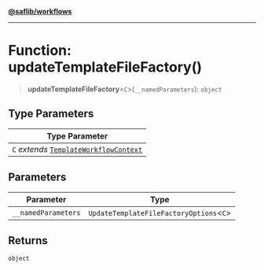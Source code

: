[**@saflib/workflows**](../index.md)

***

# Function: updateTemplateFileFactory()

> **updateTemplateFileFactory**\<`C`\>(`__namedParameters`): `object`

## Type Parameters

| Type Parameter |
| ------ |
| `C` *extends* [`TemplateWorkflowContext`](../interfaces/TemplateWorkflowContext.md) |

## Parameters

| Parameter | Type |
| ------ | ------ |
| `__namedParameters` | `UpdateTemplateFileFactoryOptions`\<`C`\> |

## Returns

`object`
